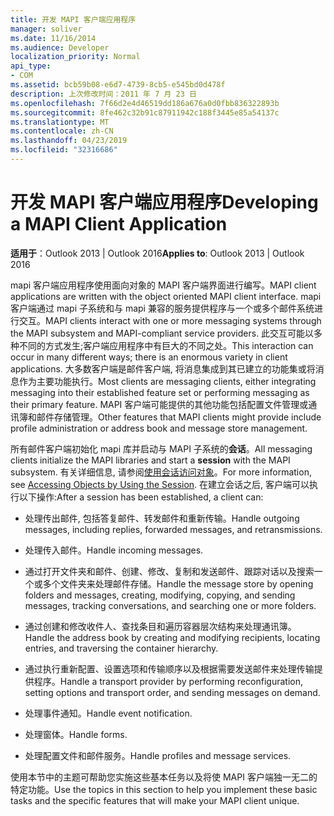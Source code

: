```yaml
---
title: 开发 MAPI 客户端应用程序
manager: soliver
ms.date: 11/16/2014
ms.audience: Developer
localization_priority: Normal
api_type:
- COM
ms.assetid: bcb59b08-e6d7-4739-8cb5-e545bd0d478f
description: 上次修改时间：2011 年 7 月 23 日
ms.openlocfilehash: 7f66d2e4d46519dd186a676a0d0fbb836322893b
ms.sourcegitcommit: 8fe462c32b91c87911942c188f3445e85a54137c
ms.translationtype: MT
ms.contentlocale: zh-CN
ms.lasthandoff: 04/23/2019
ms.locfileid: "32316686"
---
```

# <a name="developing-a-mapi-client-application"></a><span data-ttu-id="4f388-103">开发 MAPI 客户端应用程序</span><span class="sxs-lookup"><span data-stu-id="4f388-103">Developing a MAPI Client Application</span></span>

  
  
<span data-ttu-id="4f388-104">**适用于**：Outlook 2013 | Outlook 2016</span><span class="sxs-lookup"><span data-stu-id="4f388-104">**Applies to**: Outlook 2013 | Outlook 2016</span></span> 
  
<span data-ttu-id="4f388-105">mapi 客户端应用程序使用面向对象的 MAPI 客户端界面进行编写。</span><span class="sxs-lookup"><span data-stu-id="4f388-105">MAPI client applications are written with the object oriented MAPI client interface.</span></span> <span data-ttu-id="4f388-106">mapi 客户端通过 mapi 子系统和与 mapi 兼容的服务提供程序与一个或多个邮件系统进行交互。</span><span class="sxs-lookup"><span data-stu-id="4f388-106">MAPI clients interact with one or more messaging systems through the MAPI subsystem and MAPI-compliant service providers.</span></span> <span data-ttu-id="4f388-107">此交互可能以多种不同的方式发生;客户端应用程序中有巨大的不同之处。</span><span class="sxs-lookup"><span data-stu-id="4f388-107">This interaction can occur in many different ways; there is an enormous variety in client applications.</span></span> <span data-ttu-id="4f388-108">大多数客户端是邮件客户端, 将消息集成到其已建立的功能集或将消息作为主要功能执行。</span><span class="sxs-lookup"><span data-stu-id="4f388-108">Most clients are messaging clients, either integrating messaging into their established feature set or performing messaging as their primary feature.</span></span> <span data-ttu-id="4f388-109">MAPI 客户端可能提供的其他功能包括配置文件管理或通讯簿和邮件存储管理。</span><span class="sxs-lookup"><span data-stu-id="4f388-109">Other features that MAPI clients might provide include profile administration or address book and message store management.</span></span>
  
<span data-ttu-id="4f388-110">所有邮件客户端初始化 mapi 库并启动与 MAPI 子系统的**会话**。</span><span class="sxs-lookup"><span data-stu-id="4f388-110">All messaging clients initialize the MAPI libraries and start a **session** with the MAPI subsystem.</span></span> <span data-ttu-id="4f388-111">有关详细信息, 请参阅[使用会话访问对象](accessing-objects-by-using-the-session.md)。</span><span class="sxs-lookup"><span data-stu-id="4f388-111">For more information, see [Accessing Objects by Using the Session](accessing-objects-by-using-the-session.md).</span></span> <span data-ttu-id="4f388-112">在建立会话之后, 客户端可以执行以下操作:</span><span class="sxs-lookup"><span data-stu-id="4f388-112">After a session has been established, a client can:</span></span>
  
- <span data-ttu-id="4f388-113">处理传出邮件, 包括答复邮件、转发邮件和重新传输。</span><span class="sxs-lookup"><span data-stu-id="4f388-113">Handle outgoing messages, including replies, forwarded messages, and retransmissions.</span></span>
    
- <span data-ttu-id="4f388-114">处理传入邮件。</span><span class="sxs-lookup"><span data-stu-id="4f388-114">Handle incoming messages.</span></span>
    
- <span data-ttu-id="4f388-115">通过打开文件夹和邮件、创建、修改、复制和发送邮件、跟踪对话以及搜索一个或多个文件夹来处理邮件存储。</span><span class="sxs-lookup"><span data-stu-id="4f388-115">Handle the message store by opening folders and messages, creating, modifying, copying, and sending messages, tracking conversations, and searching one or more folders.</span></span>
    
- <span data-ttu-id="4f388-116">通过创建和修改收件人、查找条目和遍历容器层次结构来处理通讯簿。</span><span class="sxs-lookup"><span data-stu-id="4f388-116">Handle the address book by creating and modifying recipients, locating entries, and traversing the container hierarchy.</span></span>
    
- <span data-ttu-id="4f388-117">通过执行重新配置、设置选项和传输顺序以及根据需要发送邮件来处理传输提供程序。</span><span class="sxs-lookup"><span data-stu-id="4f388-117">Handle a transport provider by performing reconfiguration, setting options and transport order, and sending messages on demand.</span></span>
    
- <span data-ttu-id="4f388-118">处理事件通知。</span><span class="sxs-lookup"><span data-stu-id="4f388-118">Handle event notification.</span></span>
    
- <span data-ttu-id="4f388-119">处理窗体。</span><span class="sxs-lookup"><span data-stu-id="4f388-119">Handle forms.</span></span>
    
- <span data-ttu-id="4f388-120">处理配置文件和邮件服务。</span><span class="sxs-lookup"><span data-stu-id="4f388-120">Handle profiles and message services.</span></span>
    
<span data-ttu-id="4f388-121">使用本节中的主题可帮助您实施这些基本任务以及将使 MAPI 客户端独一无二的特定功能。</span><span class="sxs-lookup"><span data-stu-id="4f388-121">Use the topics in this section to help you implement these basic tasks and the specific features that will make your MAPI client unique.</span></span>
  

